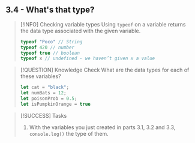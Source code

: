 ## 3.4 - What's that type?

> [!INFO] Checking variable types
> Using `typeof` on a variable returns the data type associated with the given variable.
> 
> ```js
> typeof "Poco" // String
> typeof 420 // number
> typeof true // boolean
> typeof x // undefined - we haven’t given x a value
> ```

> [!QUESTION] Knowledge Check
> What are the data types for each of these variables?
> ```js
> let cat = "black";
> let numBats = 12;
> let poisonProb = 0.5;
> let isPumpkinOrange = true
> ```

> [!SUCCESS] Tasks
> 1. With the variables you just created in parts 3.1, 3.2 and 3.3, `console.log()` the type of them.
